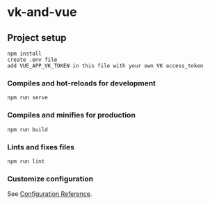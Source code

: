 # vk-and-vue

## Project setup
```
npm install
create .env file
add VUE_APP_VK_TOKEN in this file with your own VK access_token
```

### Compiles and hot-reloads for development
```
npm run serve
```

### Compiles and minifies for production
```
npm run build
```

### Lints and fixes files
```
npm run lint
```

### Customize configuration
See [Configuration Reference](https://cli.vuejs.org/config/).
